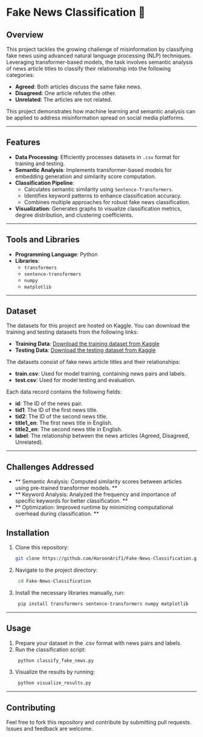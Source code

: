 # Fake News Classification 📰

## Overview
This project tackles the growing challenge of misinformation by classifying fake news using advanced natural language processing (NLP) techniques. Leveraging transformer-based models, the task involves semantic analysis of news article titles to classify their relationship into the following categories:  
- **Agreed**: Both articles discuss the same fake news.  
- **Disagreed**: One article refutes the other.  
- **Unrelated**: The articles are not related.

This project demonstrates how machine learning and semantic analysis can be applied to address misinformation spread on social media platforms.

---

## Features
- **Data Processing**: Efficiently processes datasets in `.csv` format for training and testing.
- **Semantic Analysis**: Implements transformer-based models for embedding generation and similarity score computation.
- **Classification Pipeline**:
  - Calculates semantic similarity using `Sentence-Transformers`.
  - Identifies keyword patterns to enhance classification accuracy.
  - Combines multiple approaches for robust fake news classification.
- **Visualization**: Generates graphs to visualize classification metrics, degree distribution, and clustering coefficients.

---

## Tools and Libraries
- **Programming Language**: Python
- **Libraries**:
  - `transformers`
  - `sentence-transformers`
  - `numpy`
  - `matplotlib`

---

## Dataset

The datasets for this project are hosted on Kaggle. You can download the training and testing datasets from the following links:

- **Training Data**: [Download the training dataset from Kaggle](https://www.kaggle.com/datasets/haroonarif1/train-dataset)
- **Testing Data**: [Download the testing dataset from Kaggle](https://www.kaggle.com/datasets/haroonarif1/test-data)

The datasets consist of fake news article titles and their relationships:
- **train.csv**: Used for model training, containing news pairs and labels.
- **test.csv**: Used for model testing and evaluation.

Each data record contains the following fields:

- **id**: The ID of the news pair.
- **tid1**: The ID of the first news title.
- **tid2**: The ID of the second news title.
- **title1_en**: The first news title in English.
- **title2_en**: The second news title in English.
- **label**: The relationship between the news articles (Agreed, Disagreed, Unrelated).

---

## Challenges Addressed
- ** Semantic Analysis: Computed similarity scores between articles using pre-trained transformer models. **
- ** Keyword Analysis: Analyzed the frequency and importance of specific keywords for better classification. **
- ** Optimization: Improved runtime by minimizing computational overhead during classification. **

## Installation

1. Clone this repository:
   ```bash
   git clone https://github.com/HaroonArif1/Fake-News-Classification.git
2. Navigate to the project directory:
   ```bash
    cd Fake-News-Classification
4. Install the necessary libraries manually, run:
   ```bash
    pip install transformers sentence-transformers numpy matplotlib

---

## Usage
1. Prepare your dataset in the .csv format with news pairs and labels.
2. Run the classification script:
   ```bash
    python classify_fake_news.py
4. Visualize the results by running:
   ```bash
    python visualize_results.py

---

## Contributing

Feel free to fork this repository and contribute by submitting pull requests. Issues and feedback are welcome.
